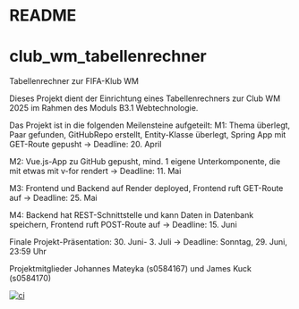 # README

# club_wm_tabellenrechner
Tabellenrechner zur FIFA-Klub WM

Dieses Projekt dient der Einrichtung eines Tabellenrechners zur Club WM 2025 im Rahmen des Moduls B3.1 Webtechnologie.

Das Projekt ist in die folgenden Meilensteine aufgeteilt:
M1: Thema überlegt, Paar gefunden, GitHubRepo erstellt, Entity-Klasse überlegt, Spring App
mit GET-Route gepusht → Deadline: 20. April

M2: Vue.js-App zu GitHub gepusht, mind. 1 eigene
Unterkomponente, die mit etwas mit v-for rendert
→ Deadline: 11. Mai

M3: Frontend und Backend auf Render deployed,
Frontend ruft GET-Route auf → Deadline: 25. Mai

M4: Backend hat REST-Schnittstelle und kann
Daten in Datenbank speichern, Frontend ruft
POST-Route auf → Deadline: 15. Juni

Finale Projekt-Präsentation: 30. Juni- 3. Juli
→ Deadline: Sonntag, 29. Juni, 23:59 Uhr

Projektmitglieder Johannes Mateyka (s0584167) und James Kuck (s0584170)

[![ci](https://github.com/jmateyka/klubwm/actions/workflows/tests.yml/badge.svg)](https://github.com/jmateyka/klubwm/actions/workflows/tests.yml)



